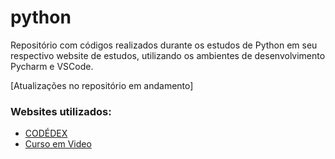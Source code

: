 # python
Repositório com códigos realizados durante os estudos de Python em seu respectivo website de estudos, utilizando os ambientes de desenvolvimento Pycharm e VSCode.

[Atualizações no repositório em andamento]

<h3>Websites utilizados:</h3>
<ul>
  <li> <a href="https://www.codedex.io/">CODÉDEX </a></li>
  <li><a href="https://www.cursoemvideo.com/"> Curso em Video</a></li>
</ul>
